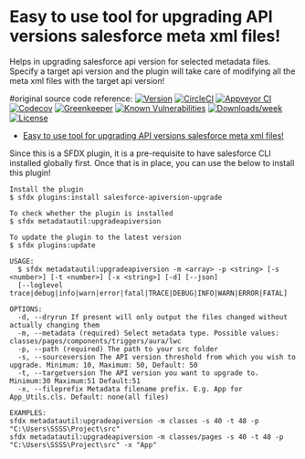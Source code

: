 # Easy to use tool for upgrading API versions salesforce meta xml files!

Helps in upgrading salesforce api version for selected metadata files. Specify a target api version and the plugin will take care of modifying all the meta xml files with the target api version!

#original source code reference: 
[![Version](https://img.shields.io/npm/v/salesforce-apiversion-upgrade.svg)](https://npmjs.org/package/salesforce-apiversion-upgrade)
[![CircleCI](https://circleci.com/gh/https://github.com/ganesh2109/salesforce-apiversion-upgrade/salesforce-apiversion-upgrade/tree/master.svg?style=shield)](https://circleci.com/gh/https://github.com/ganesh2109/salesforce-apiversion-upgrade/salesforce-apiversion-upgrade/tree/master)
[![Appveyor CI](https://ci.appveyor.com/api/projects/status/github/https://github.com/ganesh2109/salesforce-apiversion-upgrade/salesforce-apiversion-upgrade?branch=master&svg=true)](https://ci.appveyor.com/project/heroku/salesforce-apiversion-upgrade/branch/master)
[![Codecov](https://codecov.io/gh/https://github.com/ganesh2109/salesforce-apiversion-upgrade/salesforce-apiversion-upgrade/branch/master/graph/badge.svg)](https://codecov.io/gh/https://github.com/ganesh2109/salesforce-apiversion-upgrade/salesforce-apiversion-upgrade)
[![Greenkeeper](https://badges.greenkeeper.io/https://github.com/ganesh2109/salesforce-apiversion-upgrade/salesforce-apiversion-upgrade.svg)](https://greenkeeper.io/)
[![Known Vulnerabilities](https://snyk.io/test/github/https://github.com/ganesh2109/salesforce-apiversion-upgrade/salesforce-apiversion-upgrade/badge.svg)](https://snyk.io/test/github/https://github.com/ganesh2109/salesforce-apiversion-upgrade/salesforce-apiversion-upgrade)
[![Downloads/week](https://img.shields.io/npm/dw/salesforce-apiversion-upgrade.svg)](https://npmjs.org/package/salesforce-apiversion-upgrade)
[![License](https://img.shields.io/npm/l/salesforce-apiversion-upgrade.svg)](https://github.com/https://github.com/ganesh2109/salesforce-apiversion-upgrade/salesforce-apiversion-upgrade/blob/master/package.json)

<!-- toc -->
* [Easy to use tool for upgrading API versions salesforce meta xml files!](#easy-to-use-tool-for-upgrading-api-versions-salesforce-meta-xml-files)
<!-- tocstop -->

Since this is a SFDX plugin, it is a pre-requisite to have salesforce CLI installed globally first.
Once that is in place, you can use the below to install this plugin!

```sh-session
Install the plugin
$ sfdx plugins:install salesforce-apiversion-upgrade

To check whether the plugin is installed
$ sfdx metadatautil:upgradeapiversion

To update the plugin to the latest version
$ sfdx plugins:update
```

```
USAGE:
  $ sfdx metadatautil:upgradeapiversion -m <array> -p <string> [-s <number>] [-t <number>] [-x <string>] [-d] [--json]
  [--loglevel trace|debug|info|warn|error|fatal|TRACE|DEBUG|INFO|WARN|ERROR|FATAL]

OPTIONS:
  -d, --dryrun If present will only output the files changed without actually changing them
  -m, --metadata (required) Select metadata type. Possible values:  classes/pages/components/triggers/aura/lwc
  -p, --path (required) The path to your src folder
  -s, --sourceversion The API version threshold from which you wish to upgrade. Minimum: 10, Maximum: 50, Default: 50
  -t, --targetversion The API version you want to upgrade to. Minimum:30 Maximum:51 Default:51
  -x, --fileprefix Metadata filename prefix. E.g. App for App_Utils.cls. Default: none(all files)

EXAMPLES:
sfdx metadatautil:upgradeapiversion -m classes -s 40 -t 48 -p "C:\Users\SSSS\Project\src"
sfdx metadatautil:upgradeapiversion -m classes/pages -s 40 -t 48 -p "C:\Users\SSSS\Project\src" -x "App"
```

